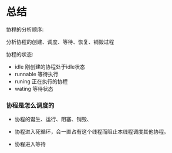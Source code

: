 # 总结



协程的分析顺序:

分析协程的创建、调度、等待、恢复、销毁过程

协程的状态:

* idle 刚创建的协程处于idle状态
* runnable 等待执行
* runing 正在执行的协程
* wating 等待状态

### 协程是怎么调度的

* 协程的诞生、运行、阻塞、销毁、

* 协程进入死循环，会一直占有这个线程而阻止本线程调度其他协程。
* 协程进入等待

